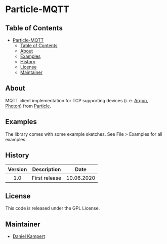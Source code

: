 # Particle-MQTT

## Table of Contents

- [Particle-MQTT](#particle-mqtt)
  - [Table of Contents](#table-of-contents)
  - [About](#about)
  - [Examples](#examples)
  - [History](#history)
  - [License](#license)
  - [Maintainer](#maintainer)

## About

MQTT client implementation for TCP supporting devices (i. e. [Argon](https://store.particle.io/products/argon), [Photon](https://store.particle.io/products/photon)) from [Particle](https://www.particle.io/).

## Examples

The library comes with some example sketches. See File > Examples for all examples.

## History

| **Version**  | **Description**                            | **Date**    |
|:------------:|:------------------------------------------:|:-----------:|
| 1.0          | First release                              | 10.06.2020  |

## License

This code is released under the GPL License.

## Maintainer

- [Daniel Kampert](mailto:DanielKampert@kampis-elektroecke.de)
